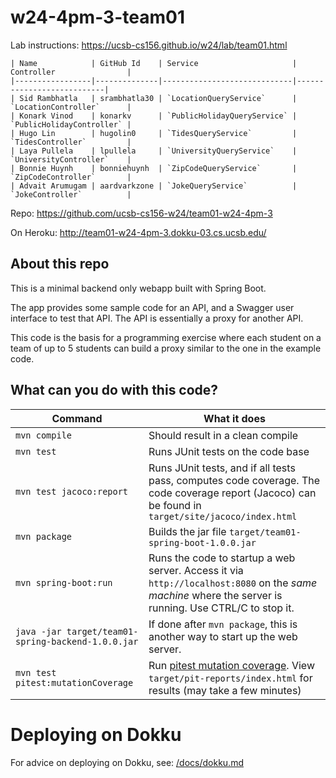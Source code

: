 # w24-4pm-3-team01

Lab instructions: <https://ucsb-cs156.github.io/w24/lab/team01.html>

```
| Name            | GitHub Id    | Service                     | Controller                |
|-----------------|--------------|-----------------------------|---------------------------|
| Sid Rambhatla   | srambhatla30 | `LocationQueryService`      | `LocationController`      |
| Konark Vinod    | konarkv      | `PublicHolidayQueryService` | `PublicHolidayController` |
| Hugo Lin        | hugolin0     | `TidesQueryService`         | `TidesController`         |
| Laya Pullela    | lpullela     | `UniversityQueryService`    | `UniversityController`    |
| Bonnie Huynh    | bonniehuynh  | `ZipCodeQueryService`       | `ZipCodeController`       |
| Advait Arumugam | aardvarkzone | `JokeQueryService`          | `JokeController`          |
```

Repo: https://github.com/ucsb-cs156-w24/team01-w24-4pm-3

On Heroku: http://team01-w24-4pm-3.dokku-03.cs.ucsb.edu/

## About this repo

This is a minimal backend only webapp built with Spring Boot.

The app provides some sample code for an API, and a Swagger user interface
to test that API.  The API is essentially a proxy for another API.

This code is the basis for a programming exercise where each student on a
team of up to 5 students can build a proxy similar to the one in the example code.

## What can you do with this code?

| Command | What it does   |
|----------|---------------------------------------|
| `mvn compile` | Should result in a clean compile |
| `mvn test` | Runs JUnit tests on the code base |
| `mvn test jacoco:report` | Runs JUnit tests, and if all tests pass, computes code coverage.  The code coverage report (Jacoco) can be found in `target/site/jacoco/index.html` |
| `mvn package` | Builds the jar file `target/team01-spring-boot-1.0.0.jar` |
| `mvn spring-boot:run` | Runs the code to startup a web server.  Access it via `http://localhost:8080` on the *same machine* where the server is running.  Use CTRL/C to stop it. |
| `java -jar target/team01-spring-backend-1.0.0.jar` | If done after `mvn package`, this is another way to start up the web server.|
| `mvn test pitest:mutationCoverage` | Run [pitest mutation coverage](https://pitest.org).  View `target/pit-reports/index.html` for results (may take a few minutes)|

# Deploying on Dokku

For advice on deploying on Dokku, see: [/docs/dokku.md](/docs/dokku.md)

